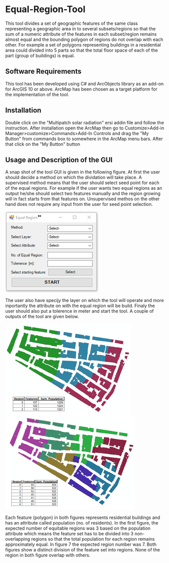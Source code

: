 # Equal-Region-Tool
This tool divides a set of geographic features of the same class representing a geographic area in to several subsets/regions so that the sum of a numeric attribute of the features in each subset/region remains almost equal and the bounding polygon of regions do not overlap with each other. For example a set of polygons representing buildings in a residential area could divided into 5 parts so that the total floor space of each of the part (group of buildings) is equal. 

## Software Requirements
This tool has been developed using C# and ArcObjects library as an add-on for ArcGIS 10 or above. ArcMap has been chosen as a target platform for the implementation of the tool. 

## Installation
Double click on the "Multipatch solar radiation" ersi addin file and follow the instruction. After installation open the ArcMap then go to Customize>Add-in Manager>customize>Commands>Add-In Controls and drag the "My Button" from commands box to somewhere in the ArcMap menu bars. After that click on the "My Button" button

## Usage and Description of the GUI
A snap shot of the tool GUI is given in the following figure. At first the user should decide a method on which the dividation will take place. A supervised method means that the user should select seed point for each of the equal regions. For example if the user wants two equal regions as an output he/she should select two features manually and the region growing will in fact starts from that features on. Unsupervised methos on the other hand does not require any input from the user for seed point selection.

![](https://github.com/Md-ImranHossain/Equal-Region-Tool/blob/master/Equal%20Region/Images/Capture.PNG)

The user also have specijy the layer on which the tool will operate and more inportantly the attribute on with the equal region will be build. Finaly the user should also put a tolerence in meter and start the tool. A couple of outputs of the tool are given below.

![](https://github.com/Md-ImranHossain/Equal-Region-Tool/blob/master/Equal%20Region/Images/Capture1.PNG) ![](https://github.com/Md-ImranHossain/Equal-Region-Tool/blob/master/Equal%20Region/Images/Capture2.PNG)

Each feature (polygon) in both figures represents residential buildings and has an attribute called population (no. of residents). 
In the first figure, the expected number of equitable regions was 3 based on the population attribute which means the feature set has to be divided into 3 non-overlapping regions so that the total population for each region remains approximately equal. In figure 7 the expected region number was 7. Both figures show a distinct division of the feature set into regions. None of the region in both figure overlap with others. 

